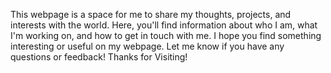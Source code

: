 This webpage is a space for me to share my thoughts, projects, and interests with the world. Here, you'll find information about who I am, what I'm working on, and how to get in touch with me.
I hope you find something interesting or useful on my webpage. Let me know if you have any questions or feedback!
Thanks for Visiting!
